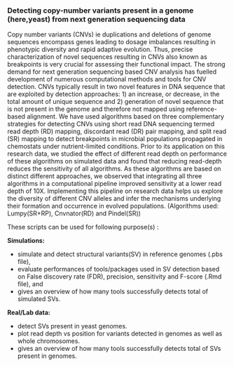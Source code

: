### Detecting copy-number variants present in a genome (here,yeast) from next generation sequencing data

Copy number variants (CNVs) ie duplications and deletions of genome sequences encompass genes leading to dosage imbalances resulting in phenotypic diversity and rapid adaptive evolution. Thus, precise characterization of novel sequences resulting in CNVs also known as breakpoints is very crucial for assessing their functional impact. The strong demand for next generation sequencing based CNV analysis has fuelled development of numerous computational methods and tools for CNV detection. CNVs typically result in two novel features in DNA sequence that are exploited by detection approaches: 1) an increase, or decrease, in the total amount of unique sequence and 2) generation of novel sequence that is not present in the genome and therefore not mapped using reference-based alignment. We have used algorithms based on three complementary strategies for detecting CNVs using short read DNA sequencing termed read depth (RD) mapping, discordant read (DR) pair mapping, and split read (SR) mapping to detect breakpoints in microbial populations propagated in chemostats under nutrient-limited conditions. Prior to its application on this research data, we studied the effect of different read depth on performance of these algorithms on simulated data and found that reducing read-depth reduces the sensitivity of all algorithms. As these algorithms are based on distinct different approaches, we observed that integrating all three algorithms in a computational pipeline improved sensitivity at a lower read depth of 10X. Implementing this pipeline on research data helps us explore the diversity of different CNV alleles and infer the mechanisms underlying their formation and occurrence in evolved populations.
(Algorithms used: Lumpy(SR+RP), Cnvnator(RD) and Pindel(SR))

These scripts can be used for following purpose(s) :

**Simulations:**
  + simulate and detect structural variants(SV) in reference genomes (.pbs file), 
  + evaluate performances of tools/packages used in SV detection based on False discovery rate (FDR), precision, sensitivity and F-score (.Rmd file), and
  + gives an overview of how many tools successfully detects total of simulated SVs.
  
**Real/Lab data:**
  + detect SVs present in yeast genomes.
  + plot read depth vs position for variants detected in genomes as well as whole chromosomes.
  + gives an overview of how many tools successfully detects total of SVs present in genomes.
